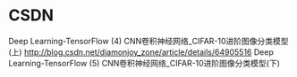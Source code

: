 # CSDN
Deep Learning-TensorFlow (4) CNN卷积神经网络_CIFAR-10进阶图像分类模型(上) http://blog.csdn.net/diamonjoy_zone/article/details/64905516
Deep Learning-TensorFlow (5) CNN卷积神经网络_CIFAR-10进阶图像分类模型(下) 
